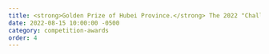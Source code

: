```yaml
---
title: <strong>Golden Prize of Hubei Province.</strong> The 2022 "Challenge Cup" Innovation and Entrepreneurship Competition.
date: 2022-08-15 10:00:00 -0500
category: competition-awards
order: 4
---
```

